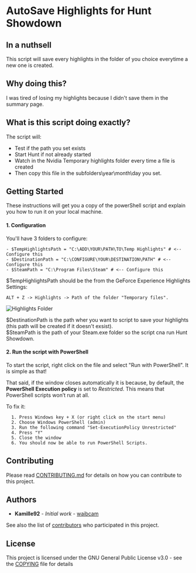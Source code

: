 # AutoSave Highlights for Hunt Showdown

## In a nuthsell
This script will save every highlights in the folder of you choice everytime a new one is created.

## Why doing this?
I was tired of losing my highlights because I didn't save them in the summary page.

## What is this script doing exactly?
The script will:
- Test if the path you set exists
- Start Hunt if not already started
- Watch in the Nvidia Temporary highlights folder every time a file is created
- Then copy this file in the subfolders\year\month\day you set.


## Getting Started

These instructions will get you a copy of the powerShell script and explain you how to run it on your local machine.

#### 1. Configuration
You'll have 3 folders to configure:
```
- $TempHighlightsPath = "C:\ADD\YOUR\PATH\TO\Temp Highlights" # <-- Configure this
- $DestinationPath = "C:\CONFIGURE\YOUR\DESTINATION\PATH" # <-- Configure this
- $SteamPath = "C:\Program Files\Steam" # <-- Configure this
```
$TempHighlightsPath should be the from the GeForce Experience Highlights Settings:  
```
ALT + Z -> Highlights -> Path of the folder "Temporary files".
```
![Highlights Folder](https://i.imgur.com/xjpMVci.png)  

$DestinationPath is the path wher you want to script to save your highlights (this path will be created if it doesn't exsist).  
$SteamPath is the path of your Steam.exe folder so the script cna run Hunt Showdown.  

#### 2. Run the script with PowerShell
To start the script, right click on the file and select "Run with PowerShell". It is simple as that!

That said, if the window closes automatically it is because, by default, the **PowerShell Execution policy** is set to *Restricted*. This means that PowerShell scripts won’t run at all.  
  
To fix it:
```
  1. Press Windows key + X (or right click on the start menu)  
  2. Choose Windows PowerShell (admin)  
  3. Run the following command "Set-ExecutionPolicy Unrestricted"  
  4. Press "Y"  
  5. Close the window  
  6. You should now be able to run PowerShell Scripts.
```

## Contributing

Please read [CONTRIBUTING.md](CONTRIBUTING.md) for details on how you can contribute to this project.

## Authors

* **Kamille92** - *Initial work* - [waibcam](https://github.com/waibcam)

See also the list of [contributors](https://github.com/waibcam/RSI_Companion/contributors) who participated in this project.

## License

This project is licensed under the GNU General Public License v3.0 - see the [COPYING](COPYING) file for details
